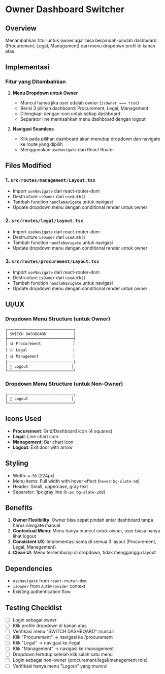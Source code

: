 # Owner Dashboard Switcher

## Overview
Menambahkan fitur untuk owner agar bisa berpindah-pindah dashboard (Procurement, Legal, Management) dari menu dropdown profil di kanan atas.

## Implementasi

### Fitur yang Ditambahkan
1. **Menu Dropdown untuk Owner**
   - Muncul hanya jika user adalah owner (`isOwner === true`)
   - Berisi 3 pilihan dashboard: Procurement, Legal, Management
   - Dilengkapi dengan icon untuk setiap dashboard
   - Separator line memisahkan menu dashboard dengan logout

2. **Navigasi Seamless**
   - Klik pada pilihan dashboard akan menutup dropdown dan navigate ke route yang dipilih
   - Menggunakan `useNavigate` dari React Router

## Files Modified

### 1. `src/routes/management/Layout.tsx`
- Import `useNavigate` dari react-router-dom
- Destructure `isOwner` dari `useAuth()`
- Tambah function `handleNavigate` untuk navigasi
- Update dropdown menu dengan conditional render untuk owner

### 2. `src/routes/legal/Layout.tsx`
- Import `useNavigate` dari react-router-dom
- Destructure `isOwner` dari `useAuth()`
- Tambah function `handleNavigate` untuk navigasi
- Update dropdown menu dengan conditional render untuk owner

### 3. `src/routes/procurement/Layout.tsx`
- Import `useNavigate` dari react-router-dom
- Destructure `isOwner` dari `useAuth()`
- Tambah function `handleNavigate` untuk navigasi
- Update dropdown menu dengan conditional render untuk owner

## UI/UX

### Dropdown Menu Structure (untuk Owner)
```
┌─────────────────────────────┐
│ SWITCH DASHBOARD            │
├─────────────────────────────┤
│ 📊 Procurement              │
│ 📈 Legal                    │
│ 📊 Management               │
├─────────────────────────────┤
│ 🚪 Logout                   │
└─────────────────────────────┘
```

### Dropdown Menu Structure (untuk Non-Owner)
```
┌─────────────────────────────┐
│ 🚪 Logout                   │
└─────────────────────────────┘
```

## Icons Used
- **Procurement**: Grid/Dashboard icon (4 squares)
- **Legal**: Line chart icon
- **Management**: Bar chart icon
- **Logout**: Exit door with arrow

## Styling
- Width: `w-56` (224px)
- Menu items: Full width with hover effect (`hover:bg-slate-50`)
- Header: Small, uppercase, gray text
- Separator: 1px gray line (`h-px bg-slate-200`)

## Benefits
1. **Owner Flexibility**: Owner bisa cepat pindah antar dashboard tanpa harus navigate manual
2. **Contextual Menu**: Menu hanya muncul untuk owner, user biasa hanya lihat logout
3. **Consistent UX**: Implementasi sama di semua 3 layout (Procurement, Legal, Management)
4. **Clean UI**: Menu tersembunyi di dropdown, tidak mengganggu layout

## Dependencies
- `useNavigate` from `react-router-dom`
- `isOwner` from `AuthProvider` context
- Existing authentication flow

## Testing Checklist
- [ ] Login sebagai owner
- [ ] Klik profile dropdown di kanan atas
- [ ] Verifikasi menu "SWITCH DASHBOARD" muncul
- [ ] Klik "Procurement" → navigasi ke /procurement
- [ ] Klik "Legal" → navigasi ke /legal
- [ ] Klik "Management" → navigasi ke /management
- [ ] Dropdown tertutup setelah klik salah satu menu
- [ ] Login sebagai non-owner (procurement/legal/management role)
- [ ] Verifikasi hanya menu "Logout" yang muncul
